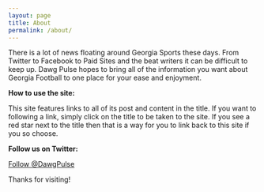 ```yaml
---
layout: page
title: About
permalink: /about/
---
```

There is a lot of news floating around Georgia Sports these days.  From Twitter to Facebook to Paid Sites and the beat writers it can be difficult to keep up.  Dawg Pulse hopes to bring all of the information you want about Georgia Football to one place for your ease and enjoyment.

**How to use the site:**

This site features links to all of its post and content in the title.  If you want to following a link, simply click on the title to be taken to the site.  If you see a red star next to the title then that is a way for you to link back to this site if you so choose.

**Follow us on Twitter:**

<a href="https://twitter.com/DawgPulse" class="twitter-follow-button" data-show-count="false" data-size="large" data-dnt="true">Follow @DawgPulse</a>
<script>!function(d,s,id){var js,fjs=d.getElementsByTagName(s)[0],p=/^http:/.test(d.location)?'http':'https';if(!d.getElementById(id)){js=d.createElement(s);js.id=id;js.src=p+'://platform.twitter.com/widgets.js';fjs.parentNode.insertBefore(js,fjs);}}(document, 'script', 'twitter-wjs');</script>

Thanks for visiting!
